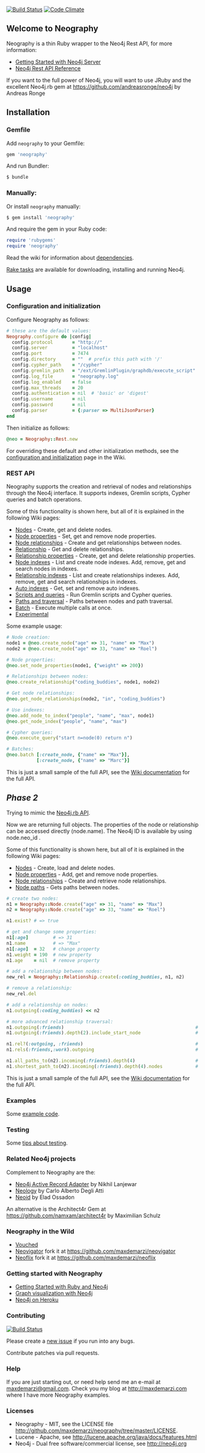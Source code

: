[![Build Status](https://secure.travis-ci.org/maxdemarzi/neography.png?branch=master)](http://travis-ci.org/maxdemarzi/neography)
[![Code Climate](https://codeclimate.com/badge.png)](https://codeclimate.com/github/maxdemarzi/neography)

## Welcome to Neography 

Neography is a thin Ruby wrapper to the Neo4j Rest API, for more information:

* [Getting Started with Neo4j Server](http://neo4j.org/community/)
* [Neo4j Rest API Reference](http://docs.neo4j.org/chunked/milestone/rest-api.html)

If you want to the full power of Neo4j, you will want to use JRuby and the excellent Neo4j.rb gem at https://github.com/andreasronge/neo4j by Andreas Ronge


## Installation

### Gemfile

Add `neography` to your Gemfile:

```ruby
gem 'neography'
```

And run Bundler:

```sh
$ bundle
```

### Manually:

Or install `neography` manually:

```sh
$ gem install 'neography'
```

And require the gem in your Ruby code:

```ruby
require 'rubygems'
require 'neography'
```

Read the wiki for information about [dependencies](https://github.com/maxdemarzi/neography/wiki/Dependencies).

[Rake tasks](https://github.com/maxdemarzi/neography/wiki/Rake-tasks) are available for downloading, installing and running Neo4j.


## Usage

### Configuration and initialization

Configure Neography as follows:

```ruby
# these are the default values:
Neography.configure do |config|
  config.protocol       = "http://"
  config.server         = "localhost"
  config.port           = 7474
  config.directory      = ""  # prefix this path with '/' 
  config.cypher_path    = "/cypher"
  config.gremlin_path   = "/ext/GremlinPlugin/graphdb/execute_script"
  config.log_file       = "neography.log"
  config.log_enabled    = false
  config.max_threads    = 20
  config.authentication = nil  # 'basic' or 'digest'
  config.username       = nil
  config.password       = nil
  config.parser         = {:parser => MultiJsonParser}
end
```

Then initialize as follows:

```ruby
@neo = Neography::Rest.new
```

For overriding these default and other initialization methods, see the
[configuration and initialization](https://github.com/maxdemarzi/neography/wiki/Configuration-and-initialization) page in the Wiki.


### REST API

Neography supports the creation and retrieval of nodes and relationships through the Neo4j interface.
It supports indexes, Gremlin scripts, Cypher queries and batch operations.

Some of this functionality is shown here, but all of it is explained in the following Wiki pages:

* [Nodes](https://github.com/maxdemarzi/neography/wiki/Nodes) - Create, get and delete nodes.
* [Node properties](https://github.com/maxdemarzi/neography/wiki/Node-properties) - Set, get and remove node properties.
* [Node relationships](https://github.com/maxdemarzi/neography/wiki/Node-relationships) - Create and get relationships between nodes.
* [Relationship](https://github.com/maxdemarzi/neography/wiki/Relationships) - Get and delete relationships.
* [Relationship properties](https://github.com/maxdemarzi/neography/wiki/Relationship-properties) - Create, get and delete relationship properties.
* [Node indexes](https://github.com/maxdemarzi/neography/wiki/Node-indexes) - List and create node indexes. Add, remove, get and search nodes in indexes.
* [Relationship indexes](https://github.com/maxdemarzi/neography/wiki/Relationship-indexes) - List and create relationships indexes. Add, remove, get and search relationships in indexes.
* [Auto indexes](https://github.com/maxdemarzi/neography/wiki/Auto-indexes) - Get, set and remove auto indexes.
* [Scripts and queries](https://github.com/maxdemarzi/neography/wiki/Scripts-and-queries) - Run Gremlin scripts and Cypher queries.
* [Paths and traversal](https://github.com/maxdemarzi/neography/wiki/Paths-and-traversal) - Paths between nodes and path traversal.
* [Batch](https://github.com/maxdemarzi/neography/wiki/Batch) - Execute multiple calls at once.
* [Experimental](https://github.com/maxdemarzi/neography/wiki/Experimental)


Some example usage:

```ruby
# Node creation:
node1 = @neo.create_node("age" => 31, "name" => "Max")
node2 = @neo.create_node("age" => 33, "name" => "Roel")

# Node properties:
@neo.set_node_properties(node1, {"weight" => 200})

# Relationships between nodes:
@neo.create_relationship("coding_buddies", node1, node2)

# Get node relationships:
@neo.get_node_relationships(node2, "in", "coding_buddies")

# Use indexes:
@neo.add_node_to_index("people", "name", "max", node1)
@neo.get_node_index("people", "name", "max")

# Cypher queries:
@neo.execute_query("start n=node(0) return n")

# Batches:
@neo.batch [:create_node, {"name" => "Max"}],
           [:create_node, {"name" => "Marc"}]
```

This is just a small sample of the full API, see the [Wiki documentation](https://github.com/maxdemarzi/neography/wiki) for the full API.


## *Phase 2*

Trying to mimic the [Neo4j.rb API](https://github.com/andreasronge/neo4j/wiki/Neo4j%3A%3ACore-Nodes-Properties-Relationships).

Now we are returning full objects.  The properties of the node or relationship can be accessed directly (node.name).
The Neo4j ID is available by using node.neo_id .

Some of this functionality is shown here, but all of it is explained in the following Wiki pages:

* [Nodes](https://github.com/maxdemarzi/neography/wiki/Phase-2-Nodes) - Create, load and delete nodes.
* [Node properties](https://github.com/maxdemarzi/neography/wiki/Phase-2-Node-properties) - Add, get and remove node properties.
* [Node relationships](https://github.com/maxdemarzi/neography/wiki/Phase-2-Node-relationships) - Create and retrieve node relationships.
* [Node paths](https://github.com/maxdemarzi/neography/wiki/Phase-2-Node-paths) - Gets paths between nodes.


```ruby
# create two nodes:
n1 = Neography::Node.create("age" => 31, "name" => "Max")
n2 = Neography::Node.create("age" => 33, "name" => "Roel")

n1.exist? # => true

# get and change some properties:
n1[:age]         # => 31
n1.name          # => "Max"
n1[:age]  = 32   # change property
n1.weight = 190  # new property
n1.age    = nil  # remove property

# add a relationship between nodes:
new_rel = Neography::Relationship.create(:coding_buddies, n1, n2)

# remove a relationship:
new_rel.del

# add a relationship on nodes:
n1.outgoing(:coding_buddies) << n2

# more advanced relationship traversal:
n1.outgoing(:friends)                                                # Get nodes related by outgoing friends relationship
n1.outgoing(:friends).depth(2).include_start_node                    # Get n1 and nodes related by friends and friends of friends

n1.rel?(:outgoing, :friends)                                         # Has outgoing friends relationship
n1.rels(:friends,:work).outgoing                                     # Get outgoing friends and work relationships

n1.all_paths_to(n2).incoming(:friends).depth(4)                      # Gets all paths of a specified type
n1.shortest_path_to(n2).incoming(:friends).depth(4).nodes            # Gets just nodes in path
```

This is just a small sample of the full API, see the [Wiki documentation](https://github.com/maxdemarzi/neography/wiki) for the full API.


### Examples

Some [example code](https://github.com/maxdemarzi/neography/wiki/Examples).


### Testing

Some [tips about testing](https://github.com/maxdemarzi/neography/wiki/Testing).


### Related Neo4j projects

Complement to Neography are the:

* [Neo4j Active Record Adapter](https://github.com/yournextleap/activerecord-neo4j-adapter) by Nikhil Lanjewar
* [Neology](https://github.com/lordkada/neology) by Carlo Alberto Degli Atti
* [Neoid](https://github.com/elado/neoid) by Elad Ossadon

An alternative is the Architect4r Gem at https://github.com/namxam/architect4r by Maximilian Schulz


### Neography in the Wild

* [Vouched](http://getvouched.com)
* [Neovigator](http://neovigator.herokuapp.com) fork it at https://github.com/maxdemarzi/neovigator
* [Neoflix](http://neoflix.herokuapp.com) fork it at  https://github.com/maxdemarzi/neoflix


### Getting started with Neography

* [Getting Started with Ruby and Neo4j](http://maxdemarzi.com/2012/01/04/getting-started-with-ruby-and-neo4j/)
* [Graph visualization with Neo4j](http://maxdemarzi.com/2012/01/11/graph-visualization-and-neo4j/)
* [Neo4j on Heroku](http://maxdemarzi.com/2012/01/13/neo4j-on-heroku-part-one/)


### Contributing

[![Build Status](https://secure.travis-ci.org/maxdemarzi/neography.png?branch=master)](http://travis-ci.org/maxdemarzi/neography)

Please create a [new issue](https://github.com/maxdemarzi/neography/issues) if you run into any bugs.

Contribute patches via pull requests.


### Help

If you are just starting out, or need help send me an e-mail at maxdemarzi@gmail.com.
Check you my blog at http://maxdemarzi.com where I have more Neography examples.


### Licenses

* Neography - MIT, see the LICENSE file http://github.com/maxdemarzi/neography/tree/master/LICENSE.
* Lucene -  Apache, see http://lucene.apache.org/java/docs/features.html
* Neo4j - Dual free software/commercial license, see http://neo4j.org


